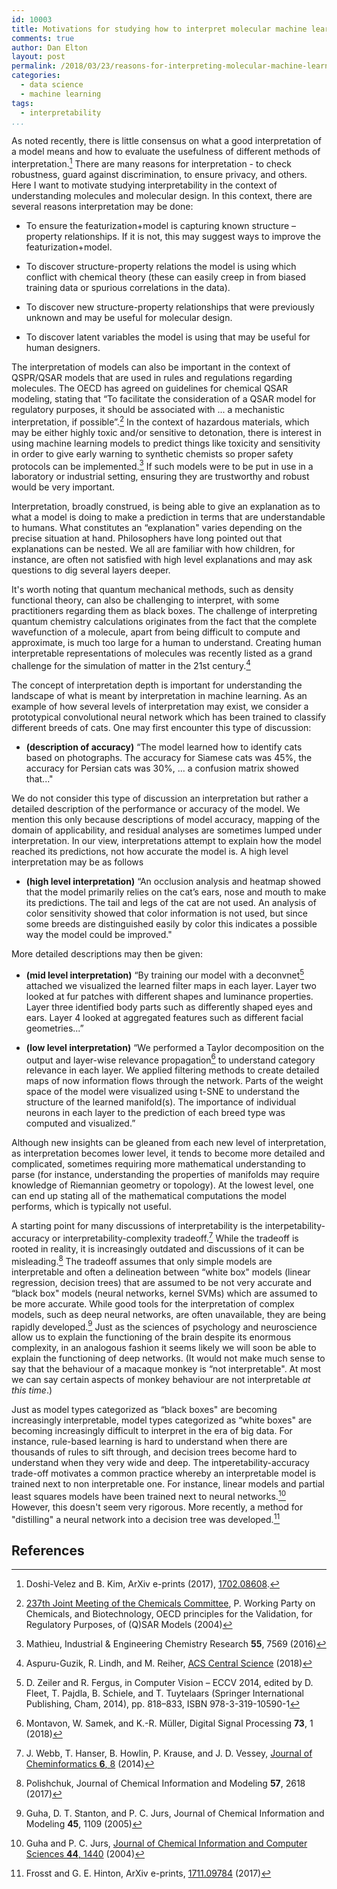 ```yaml
---
id: 10003
title: Motivations for studying how to interpret molecular machine learning models
comments: true
author: Dan Elton
layout: post
permalink: /2018/03/23/reasons-for-interpreting-molecular-machine-learning.html
categories:
  - data science
  - machine learning
tags:
  - interpretability
...
```


As noted recently, there is little consensus on what a good interpretation of a model means and how to evaluate the usefulness of different methods of interpretation.[^Kim2017arXiv] There are many reasons for interpretation - to check robustness, guard against discrimination, to ensure privacy, and others. Here I want to motivate studying interpretability in the context of understanding molecules and molecular design. In this context, there are several reasons interpretation may be done:

-   To ensure the featurization+model is capturing known structure –
    property relationships. If it is not, this may suggest ways to
    improve the featurization+model.

-   To discover structure-property relations the model is using which
    conflict with chemical theory (these can easily creep in from biased
    training data or spurious correlations in the data).

-   To discover new structure-property relationships that were
    previously unknown and may be useful for molecular design.

-   To discover latent variables the model is using that may be useful
    for human designers.

The interpretation of models can also be important in the context of QSPR/QSAR models that are used in rules and regulations regarding molecules. The OECD has agreed on guidelines for chemical QSAR modeling, stating that “To facilitate the consideration of a QSAR model for regulatory purposes, it should be associated with ... a mechanistic interpretation, if possible”.[^OECDrecommendation] In the context of hazardous materials, which may be either highly toxic and/or sensitive to detonation, there is interest in using machine learning models to predict things like toxicity and sensitivity in order to give early warning to synthetic chemists so proper safety protocols can be implemented.[^Mathieu2016] If such models were to be put in use in a laboratory or industrial setting, ensuring
they are trustworthy and robust would be very important.

Interpretation, broadly construed, is being able to give an explanation as to what a model is doing to make a prediction in terms that are understandable to humans. What constitutes an “explanation" varies depending on the precise situation at hand. Philosophers have long pointed out that explanations can be nested. We all are familiar with how children, for instance, are often not satisfied with high level explanations and may ask questions to dig several layers deeper.

It's worth noting that quantum mechanical methods, such as density functional theory, can also be challenging to interpret, with some practitioners regarding them as black boxes. The challenge of interpreting quantum chemistry calculations originates from the fact that the complete wavefunction of a molecule, apart from being difficult to compute and approximate, is much too large for a human to understand. Creating human interpretable representations of molecules was recently listed as a grand challenge for the simulation of matter in the 21st century.[^Reiher2018]

The concept of interpretation depth is important for understanding the landscape of what is meant by interpretation in machine learning. As an example of how several levels of interpretation may exist, we consider a prototypical convolutional neural network which has been trained to classify different breeds of cats. One may first encounter this type of discussion:

-   **(description of accuracy)** “The model learned how
    to identify cats based on photographs. The accuracy for Siamese cats
    was 45%, the accuracy for Persian cats was 30%, ... a confusion
    matrix showed that..."

We do not consider this type of discussion an interpretation but rather a detailed description of the performance or accuracy of the model. We mention this only because descriptions of model accuracy, mapping of the domain of applicability, and residual analyses are sometimes lumped under interpretation. In our view, interpretations attempt to explain how the model reached its predictions, not how accurate the model is. A high level interpretation may be as follows

-   **(high level interpretation)** “An occlusion
    analysis and heatmap showed that the model primarily
    relies on the cat’s ears, nose and mouth to make its predictions.
    The tail and legs of the cat are not used. An analysis of color
    sensitivity showed that color information is not used, but since
    some breeds are distinguished easily by color this indicates a
    possible way the model could be improved."

More detailed descriptions may then be given:

-   **(mid level interpretation)** “By training our model
    with a deconvnet[^Zeiler2014] attached we visualized the learned
    filter maps in each layer. Layer two looked at fur patches with
    different shapes and luminance properties. Layer three identified
    body parts such as differently shaped eyes and ears. Layer 4 looked
    at aggregated features such as different facial geometries...”

-   **(low level interpretation)** “We performed a Taylor
    decomposition on the output and layer-wise relevance
    propagation[^Montavon20181] to understand category relevance in
    each layer. We applied filtering methods to create
    detailed maps of now information flows through the network. Parts of
    the weight space of the model were visualized using t-SNE to
    understand the structure of the learned manifold(s). The importance
    of individual neurons in each layer to the prediction of each breed
    type was computed and visualized.”

Although new insights can be gleaned from each new level of interpretation, as interpretation becomes lower level, it tends to become more detailed and complicated, sometimes requiring more mathematical understanding to parse (for instance, understanding the properties of manifolds may require knowledge of Riemannian geometry or topology). At the lowest level, one can end up stating all of the mathematical computations the model performs, which is typically not useful.

A starting point for many discussions of interpretability is the interpetability-accuracy or interpretability-complexity tradeoff.[^Webb20148] While the tradeoff is rooted in reality, it is increasingly outdated and discussions of it can be misleading.[^Polishchuk20172618] The tradeoff assumes that only simple models are interpretable and often a delineation between “white box" models (linear regression, decision trees) that are assumed to be not very accurate and “black box" models (neural networks, kernel SVMs) which are assumed to be more accurate. While good tools for the interpretation of complex models, such as deep neural networks, are often unavailable, they are being rapidly developed.[^Guha20051109] Just as the sciences of psychology and neuroscience allow us to explain the functioning of the brain despite its enormous complexity, in an analogous fashion it seems likely we will soon be able to explain the functioning of deep networks. (It would not make much sense to say that the behaviour of a macaque monkey is “not interpretable". At most we can say certain aspects of monkey behaviour are not interpretable *at this time*.)

Just as model types categorized as “black boxes" are becoming increasingly interpretable, model types categorized as “white boxes" are becoming increasingly difficult to interpret in the era of big data. For instance, rule-based learning is hard to understand when there are thousands of rules to sift through, and decision trees become hard to understand when they very wide and deep. The intperetability-accuracy trade-off motivates a common practice whereby an interpretable model is trained next to non interpretable one. For instance, linear models and partial least squares models have been trained next to neural networks.[^Guha20041440] However, this doesn't seem very rigorous. More recently, a method for "distilling" a neural network into a decision tree was developed.[^Frosst2017arxiv]


## References
[^Kim2017arXiv]: Doshi-Velez and B. Kim, ArXiv e-prints (2017), [1702.08608](https://arxiv.org/abs/1702.08608).
[^OECDrecommendation]: [237th Joint Meeting of the Chemicals Committee](http//www.oecd.org/chemicalsafety/risk-assessment/37849783.pdf), P. Working Party on Chemicals, and Biotechnology, OECD principles for the Validation, for Regulatory Purposes, of (Q)SAR Models (2004)
[^Mathieu2016]: Mathieu, Industrial & Engineering Chemistry Research **55**, 7569 (2016)
[^Reiher2018]: Aspuru-Guzik, R. Lindh, and M. Reiher, [ACS Central Science](https://pubs.acs.org/doi/abs/10.1021/acscentsci.7b00550) (2018)
[^Zeiler2014]: D. Zeiler and R. Fergus, in Computer Vision – ECCV 2014, edited by D. Fleet, T. Pajdla, B. Schiele, and T. Tuytelaars (Springer International Publishing, Cham, 2014), pp. 818–833, ISBN 978-3-319-10590-1
[^Montavon20181]: Montavon, W. Samek, and K.-R. Müller, Digital Signal Processing **73**, 1 (2018)
[^Webb20148]: J. Webb, T. Hanser, B. Howlin, P. Krause, and J. D. Vessey, [Journal of Cheminformatics **6**, 8](https//doi.org/10.1186/1758-2946-6-8) (2014)
[^Polishchuk20172618]: Polishchuk, Journal of Chemical Information and Modeling **57**, 2618 (2017)
[^Guha20051109]: Guha, D. T. Stanton, and P. C. Jurs, Journal of Chemical Information and Modeling **45**, 1109 (2005)
[^Zhangarxiv2018]: Zhang and S.-C. Zhu, ArXiv e-prints (2018), [1802.00614](https://arxiv.org/abs/1802.00614)
[^Guha20041440]: Guha and P. C. Jurs, [Journal of Chemical Information and Computer Sciences **44**, 1440](http//dx.doi.org/10.1021/ci0499469) (2004)
[^Frosst2017arxiv]: Frosst and G. E. Hinton, ArXiv e-prints, [1711.09784](https://arxiv.org/abs/1711.09784) (2017)
